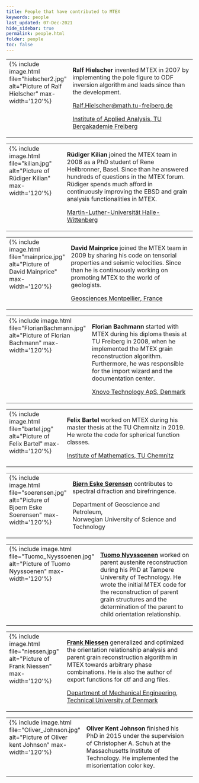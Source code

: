 ```yaml
---
title: People that have contributed to MTEX
keywords: people
last_updated: 07-Dec-2021
hide_sidebar: true
permalink: people.html
folder: people
toc: false
---
```


<div class='row'>
<div class="col-md-6">
<table border='0' cellpadding='10'><tr>
<td width="140" valign="top">
  {% include image.html file="hielscher2.jpg" alt="Picture of Ralf Hielscher" max-width='120'%}
</td><td valign="top">
  <p><b>Ralf Hielscher</b> invented MTEX in 2007 by implementing the pole
    figure to ODF inversion algorithm and leads since than the development.</p>
  <p></p>
  <p> <a href="mailto:Ralf.Hielscher@math.tu-freiberg.de"><span class="glyphicon glyphicon-envelope"></span> Ralf.Hielscher@math.tu-freiberg.de</a></p>
  <p> <a href="https://tu-freiberg.de/fakult1/ana/hielscher"><span class="glyphicon glyphicon-home"></span> Institute of Applied Analysis, TU Bergakademie Freiberg</a></p>
</td>
</tr></table>
</div>

<div class="col-md-6">
<table border='0' cellpadding='10'><tr>
<td width="140" valign="top">
  {% include image.html file="kilian.jpg" alt="Picture of Rüdiger Kilian" max-width='120'%}
</td><td valign="top">
  <p><b>Rüdiger Kilian</b> joined the MTEX team in 2008 as a PhD student of
  Rene Heilbronner, Basel. Since than he answered hundreds of questions in the
  MTEX forum. Rüdiger spends much afford in continuously improving the EBSD
  and grain analysis functionalities in MTEX.</p>
  <p></p>
  <p> <a href="https://geodynamics.geo.uni-halle.de/ruediger-kilian"><span class="glyphicon
      glyphicon-home"></span> Martin-Luther-Universität Halle-Wittenberg</a></p>
</td>
</tr></table>
</div>
</div>

<div class='row'>
<div class="col-md-6">
<table border='0' cellpadding='10'><tr>
<td width="140" valign="top">
  {% include image.html file="mainprice.jpg" alt="Picture of David Mainprice" max-width='120'%}
</td><td valign="top">
  <p><b>David Mainprice</b> joined the MTEX team in 2009 by sharing his code
  on tensorial properties and seismic velocities. Since than he is
  continuously working on promoting MTEX to the world of geologists.</p>
  <p></p>
  <!-- <p> <a href="mailto:David.Mainprice@gm.univ-montp2.fr"><span class="glyphicon --
    -- glyphicon-envelope"></span> David.Mainprice@gm.univ-montp2.fr</a></p> -->
  <p> <a href="http://www.gm.univ-montp2.fr/PERSO/mainprice/"><span class="glyphicon glyphicon-home"></span> Geosciences Montpellier, France</a></p>
</td>
</tr></table>
</div>

<div class="col-md-6">
<table border='0' cellpadding='10'><tr>
<td width="140" valign="top">
  {% include image.html file="FlorianBachmann.jpg" alt="Picture of Florian Bachmann" max-width='120'%}
</td><td valign="top">
  <p><b>Florian Bachmann</b> started with MTEX during his diploma thesis at TU
  Freiberg in 2008, when he implemented the MTEX grain reconstruction
  algorithm. Furthermore, he was responsible for the import wizard and the
  documentation center.</p>
  <p><a href="https://xnovotech.com/">Xnovo Technology ApS, Denmark</a></p>
</td>
</tr></table>
</div>
</div>

<div class='row'>

<div class="col-md-6">
<table border='0' cellpadding='10'><tr>
<td width="140" valign="top">
  {% include image.html file="bartel.jpg" alt="Picture of Felix Bartel" max-width='120'%}
</td><td valign="top"> <p><b>Felix Bartel</b>
	worked on MTEX during his master thesis at the TU Chemnitz in 2019. He
	wrote the code for spherical function classes.</p>
      <p> <a href="https://www.tu-chemnitz.de/~febar"><span class="glyphicon glyphicon-home"></span> Institute of Mathematics, TU Chemnitz</a></p>
</td>
</tr></table>
</div>



<div class="col-md-6">
<table border='0' cellpadding='10'><tr>
<td width="140" valign="top">
  {% include image.html file="soerensen.jpg" alt="Picture of Bjoern Eske Soerensen" max-width='120'%}
</td><td valign="top">
  <p><b><a href="https://www.ntnu.edu/employees/bjorn.sorensen">Bj&oslash;rn Eske S&oslash;rensen</a></b> contributes to spectral difraction and birefringence.</p>
  <p><span class="glyphicon glyphicon-home"></span> Department of Geoscience and Petroleum, <br>Norwegian University of Science and Technology</p>
</td>
</tr></table>
</div>
</div>

<div class='row'>

<div class="col-md-6">
<table border='0' cellpadding='10'><tr>
<td width="140" valign="top">
  {% include image.html file="Tuomo_Nyyssoenen.jpg" alt="Picture of Tuomo Nyyssoenen" max-width='120'%}
</td><td valign="top">
      <p><b><a href="https://www.researchgate.net/profile/Tuomo-Nyyssoenen">Tuomo Nyyssoenen</a></b> worked on parent austenite reconstruction
      during his PhD at Tampere University of Technology. He wrote the initial
      MTEX code for the reconstruction of parent grain structures and the
      determination of the parent to child orientation relationship.</p>
</td>
</tr></table>
</div>

<div class="col-md-6">
<table border='0' cellpadding='10'><tr>
<td width="140" valign="top">
  {% include image.html file="niessen.jpg" alt="Picture of Frank Niessen" max-width='120'%}
</td><td valign="top">
      <p><b><a
	  href="https://www.researchgate.net/profile/Frank_Niessen4">Frank
	  Niessen</a></b> generalized and optimized
	  the orientation relationship analysis and parent grain reconstruction
	  algorithm in MTEX towards arbitrary phase combinations. He is also the
	  author of export functions for ctf and ang files.</p>
	  <p> <a href="https://www.dtu.dk/english/service/phonebook/person?id=74988&tab=3&qt=dtuprojectquery"><span class="glyphicon glyphicon-home"></span> Department of Mechanical Engineering,<br> Technical University of Denmark</a></p>
</td>
</tr></table>
</div>
</div>

<div class='row'>

<div class="col-md-6">
<table border='0' cellpadding='10'><tr>
<td width="140" valign="top">
  {% include image.html file="Oliver_Johnson.jpg" alt="Picture of Oliver kent Johnson" max-width='120'%}
</td><td valign="top">
      <p><b>Oliver Kent Johnson</b> finished his PhD in 2015 under the
      supervision of Christopher A. Schuh at the Massachusetts Institute of
      Technology. He implemented the misorientation color key.</p>
</td>
</tr></table>
</div>

<div class="col-md-6">
<table border='0' cellpadding='10'><tr>

</tr></table>
</div>
</div>
